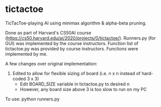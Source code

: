 # tictactoe
TicTacToe-playing AI using minimax algorithm & alpha-beta pruning.

Done as part of Harvard's CS50AI course (https://cs50.harvard.edu/ai/2020/projects/0/tictactoe/).
Runners.py (for GUI) was implemented by the course instructors. 
Function list of tictactoe.py was provided by course instructors. Functions were implemented by me.

A few changes over original implementation:
1. Edited to allow for flexible sizing of board (i.e. n x n instead of hard-coded 3 x 3)
     - Edit BOARD_SIZE variable in tictactoe.py to desired n
     - However, any board size above 3 is too slow to run on my PC

To use: python runners.py
